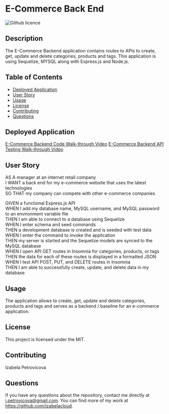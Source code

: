 # E-Commerce Back End 

![Github licence](http://img.shields.io/badge/license-MIT-blue.svg)

## Description

The E-Commerce Backend application contains routes to APIs to create, get, update and delete categories, products and tags. This application is using Sequelize, MYSQL along with Express.js and Node.js.

## Table of Contents

* [Deployed Application](#deployed-application)
* [User Story](#user-story)
* [Usage](#usage)
* [License](#license)
* [Contributing](#contributing)
* [Questions](#questions)


## Deployed Application 

[E-Commerce Backend Code Walk-through Video](https://drive.google.com/file/d/1Ys-jU9H36k8Sd6xUnRPagm5deNI-uILl/view)
[E-Commerce Backend API Testing Walk-through Video](https://drive.google.com/file/d/1sCCsLDmHR7breJpxQVJTuSjVHqZi_j3o/view)


## User Story 

AS A manager at an internet retail company<br />
I WANT a back end for my e-commerce website that uses the latest technologies<br />
SO THAT my company can compete with other e-commerce companies<br />

GIVEN a functional Express.js API<br />
WHEN I add my database name, MySQL username, and MySQL password to an environment variable file<br />
THEN I am able to connect to a database using Sequelize<br />
WHEN I enter schema and seed commands<br />
THEN a development database is created and is seeded with test data<br />
WHEN I enter the command to invoke the application<br />
THEN my server is started and the Sequelize models are synced to the MySQL database<br />
WHEN I open API GET routes in Insomnia for categories, products, or tags<br />
THEN the data for each of these routes is displayed in a formatted JSON<br />
WHEN I test API POST, PUT, and DELETE routes in Insomnia<br />
THEN I am able to successfully create, update, and delete data in my database<br />


## Usage

The application allows to create, get, update and delete categories, products and tags and serves as a backend / baseline for an e-commerce application.

## License

This project is licensed under the MIT.

## Contributing

Izabela Petrovicova


## Questions

If you have any questions about the repository, contact me directly at i.petrovicova@gmail.com. You can find more of my work at https://github.com/izabelacloud.

